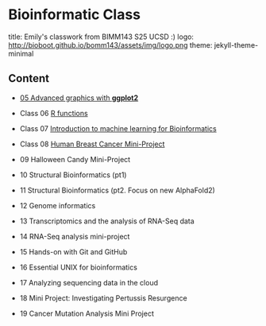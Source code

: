 # Bioinformatic Class
title: Emily's classwork from BIMM143 S25 UCSD :)
logo: http://bioboot.github.io/bomm143/assets/img/logo.png
theme: jekyll-theme-minimal

## Content
- [05 Advanced graphics with **ggplot2**](https://github.com/emily2427/bimm143_github/blob/main/class05/class5ggplot.pdf)

- Class 06 [R functions](https://github.com/emily2427/bimm143_github/blob/main/class06functions/class06.pdf)

- Class 07 [Introduction to machine learning for Bioinformatics](https://github.com/emily2427/bimm143_github/blob/main/class07/class07.pdf)

- Class 08 [Human Breast Cancer Mini-Project](https://github.com/emily2427/bimm143_github/blob/main/class08%20copy/Class-08--Mini-Project.pdf)

- 09 Halloween Candy Mini-Project

- 10 Structural Bioinformatics (pt1)

- 11 Structural Bioinformatics (pt2. Focus on new AlphaFold2)

- 12 Genome informatics

- 13 Transcriptomics and the analysis of RNA-Seq data

- 14 RNA-Seq analysis mini-project

- 15 Hands-on with Git and GitHub

- 16 Essential UNIX for bioinformatics

- 17 Analyzing sequencing data in the cloud

- 18 Mini Project: Investigating Pertussis Resurgence

- 19 Cancer Mutation Analysis Mini Project
